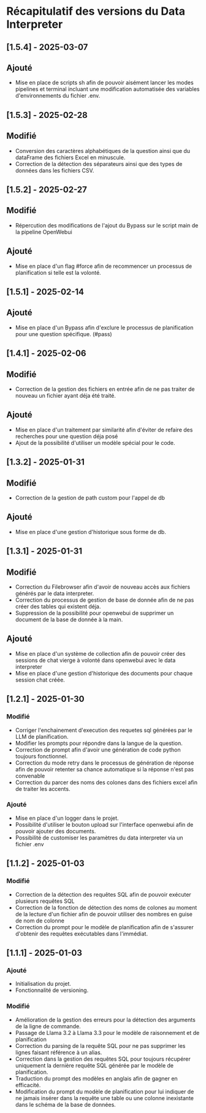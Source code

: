 # Récapitulatif des versions du Data Interpreter

## [1.5.4] - 2025-03-07
## Ajouté
- Mise en place de scripts sh afin de pouvoir aisément lancer les modes pipelines et terminal incluant une modification automatisée des variables d'environnements du fichier .env.

## [1.5.3] - 2025-02-28
## Modifié
- Conversion des caractères alphabétiques de la question ainsi que du dataFrame des fichiers Excel en minuscule.
- Correction de la détection des séparateurs ainsi que des types de données dans les fichiers CSV.

## [1.5.2] - 2025-02-27
## Modifié
- Répercution des modifications de l'ajout du Bypass sur le script main de la pipeline OpenWebui

## Ajouté 
- Mise en place d'un flag #force afin de recommencer un processus de planification si telle est la volonté.

## [1.5.1] - 2025-02-14
## Ajouté
- Mise en place d'un Bypass afin d'exclure le processus de planification pour une question spécifique. (#pass)

## [1.4.1] - 2025-02-06
## Modifié
- Correction de la gestion des fichiers en entrée afin de ne pas traiter de nouveau un fichier ayant déja été traité.

## Ajouté
- Mise en place d'un traitement par similarité afin d'éviter de refaire des recherches pour une question déja posé
- Ajout de la possibilité d'utiliser un modèle spécial pour le code.

## [1.3.2] - 2025-01-31
## Modifié
- Correction de la gestion de path custom pour l'appel de db

## Ajouté
- Mise en place d'une gestion d'historique sous forme de db.

## [1.3.1] - 2025-01-31
## Modifié
- Correction du Filebrowser afin d'avoir de nouveau accès aux fichiers générés par le data interpreter.
- Correction du processus de gestion de base de donnée afin de ne pas créer des tables qui existent déja.
- Suppression de la possibilité pour openwebui de supprimer un document de la base de donnée à la main. 

## Ajouté
- Mise en place d'un système de collection afin de pouvoir créer des sessions de chat vierge à volonté dans openwebui avec le data interpreter 
- Mise en place d'une gestion d'historique des documents pour chaque session chat créée.

## [1.2.1] - 2025-01-30
### Modifié
- Corriger l'enchainement d'execution des requetes sql générées par le LLM de planification.
- Modifier les prompts pour répondre dans la langue de la question.
- Correction de prompt afin d'avoir une génération de code python toujours fonctionnel. 
- Correction du mode retry dans le processus de génération de réponse afin de pouvoir retenter sa chance automatique si la réponse n'est pas convenable
- Correction du parcer des noms des colones dans des fichiers excel afin de traiter les accents.

### Ajouté
- Mise en place d'un logger dans le projet.
- Possibilité d'utiliser le bouton upload sur l'interface openwebui afin de pouvoir ajouter des documents.
- Possibilité de customiser les paramètres du data interpreter via un fichier .env

## [1.1.2] - 2025-01-03
### Modifié
- Correction de la détection des requêtes SQL afin de pouvoir exécuter plusieurs requêtes SQL
- Correction de la fonction de détection des noms de colones au moment de la lecture d'un fichier afin de pouvoir utiliser des nombres en guise de nom de colonne
- Correction du prompt pour le modèle de planification afin de s'assurer d'obtenir des requêtes exécutables dans l'immédiat.

## [1.1.1] - 2025-01-03
### Ajouté
- Initialisation du projet.
- Fonctionnalité de versioning.

### Modifié
- Amélioration de la gestion des erreurs pour la détection des arguments de la ligne de commande.
- Passage de Llama 3.2 à Llama 3.3 pour le modèle de raisonnement et de planification 
- Correction du parsing de la requête SQL pour ne pas supprimer les lignes faisant référence à un alias. 
- Correction dans la gestion des requêtes SQL pour toujours récupérer uniquement la dernière requête SQL générée par le modèle de planification.
- Traduction du prompt des modèles en anglais afin de gagner en efficacité.
- Modification du prompt du modèle de planification pour lui indiquer de ne jamais insérer dans la requête une table ou une colonne inexistante dans le schéma de la base de données.   

